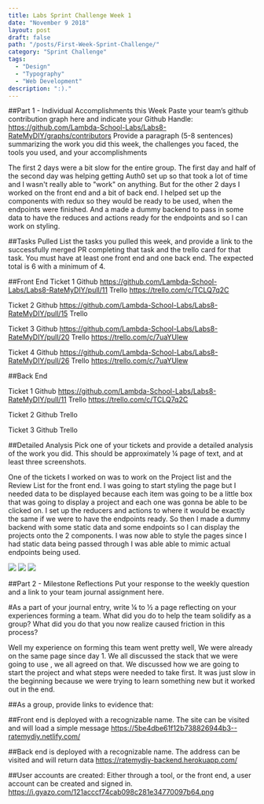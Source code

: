 ```yaml
---
title: Labs Sprint Challenge Week 1
date: "November 9 2018"
layout: post
draft: false
path: "/posts/First-Week-Sprint-Challenge/"
category: "Sprint Challenge"
tags:
  - "Design"
  - "Typography"
  - "Web Development"
description: ":)."
---
```


##Part 1 - Individual Accomplishments this Week
Paste your team’s github contribution graph here and indicate your Github Handle:
https://github.com/Lambda-School-Labs/Labs8-RateMyDIY/graphs/contributors
Provide a paragraph (5-8 sentences) summarizing the work you did this week, the challenges you faced, the tools you used, and your accomplishments

The first 2 days were a bit slow for the entire group. The first day and half of the second day was helping getting Auth0 set up so that took a lot of time and I wasn't really able to "work" on anything. But for the other 2 days I worked on the front end and a bit of back end. I helped set up the components with redux so they would be ready to be used, when the endpoints were finished. And a made a dummy backend to pass in some data to have the reduces and actions ready for the endpoints and so I can work on styling.

##Tasks Pulled
List the tasks you pulled this week, and provide a link to the successfully merged PR completing that task and the trello card for that task.  You must have at least one front end and one back end. The expected total is 6 with a minimum of 4.

##Front End
Ticket 1
Github https://github.com/Lambda-School-Labs/Labs8-RateMyDIY/pull/11
Trello https://trello.com/c/TCLQ7q2C

Ticket 2
Github https://github.com/Lambda-School-Labs/Labs8-RateMyDIY/pull/15
Trello

Ticket 3
Github https://github.com/Lambda-School-Labs/Labs8-RateMyDIY/pull/20
Trello https://trello.com/c/7uaYUlew

Ticket 4
Github https://github.com/Lambda-School-Labs/Labs8-RateMyDIY/pull/26
Trello https://trello.com/c/7uaYUlew

##Back End



Ticket 1
Github https://github.com/Lambda-School-Labs/Labs8-RateMyDIY/pull/11
Trello https://trello.com/c/TCLQ7q2C

Ticket 2
Github
Trello

Ticket 3
Github
Trello

##Detailed Analysis
Pick one of your tickets and provide a detailed analysis of the work you did.  This should be approximately ¼ page of text, and at least three screenshots.

One of the tickets I worked on was to work on the Project list and the Review List for the front end. I was going to start styling the page but I needed data to be displayed because each item was going to be a little box that was going to display a project and each one was gonna be able to be clicked on. I set up the reducers and actions to where it would be exactly the same if we were to have the endpoints ready. So then I made a dummy backend with some static data and some endpoints so I can display the projects onto the 2 components. I was now able to style the pages since I had static data being passed through I was able able to mimic actual endpoints being used.

<img src="https://i.gyazo.com/c52baae25e9222d2097fba9d62c9c3bc.png">
<img src="https://i.gyazo.com/69b82579958d1d7ffb2f36542c9181a1.png">
<img src="https://i.gyazo.com/933b2e47d4848ea501f469a9d7b22924.png">


##Part 2 - Milestone Reflections
Put your response to the weekly question and a link to your team journal assignment here.


#As a part of your journal entry, write ¼ to ½ a page reflecting on your experiences forming a team. What did you do to help the team solidify as a group? What did you do that you now realize caused friction in this process?

Well my experience on forming this team went pretty well, We were already on the same page since day 1. We all discussed the stack that we were going to use , we all agreed on that. We discussed how we are going to start the project and what steps were needed to take first. It was just slow in the beginning because we were trying to learn something new but it worked out in the end.


##As a group, provide links to evidence that:

##Front end is deployed with a recognizable name. The site can be visited and will load a simple message
https://5be4dbe61f12b738826944b3--ratemydiy.netlify.com/

##Back end is deployed with a recognizable name. The address can be visited and will return data
https://ratemydiy-backend.herokuapp.com/

##User accounts are created: Either through a tool, or the front end, a user account can be created and signed in.
https://i.gyazo.com/121acccf74cab098c281e34770097b64.png